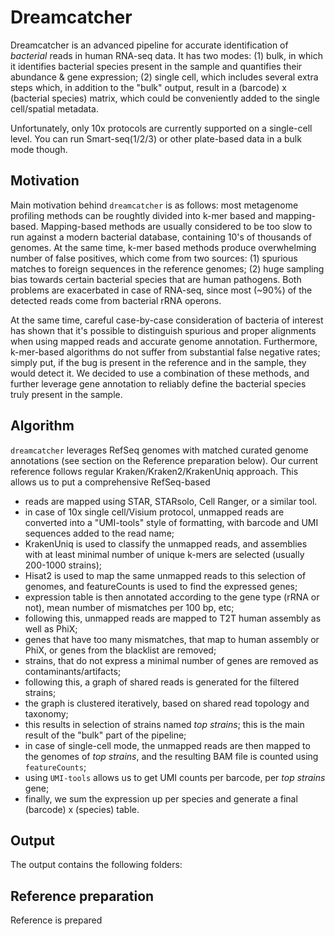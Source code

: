 # Dreamcatcher

Dreamcatcher is an advanced pipeline for accurate identification of _bacterial_ reads in human RNA-seq data. It has two modes: (1) bulk, in which it identifies bacterial species present in the sample and quantifies their abundance & gene expression; (2) single cell, which includes several extra steps which, in addition to the "bulk" output, result in a (barcode) x (bacterial species) matrix, which could be conveniently added to the single cell/spatial metadata. 

Unfortunately, only 10x protocols are currently supported on a single-cell level. You can run Smart-seq(1/2/3) or other plate-based data in a bulk mode though. 

## Motivation

Main motivation behind `dreamcatcher` is as follows: most metagenome profiling methods can be roughtly divided into k-mer based and mapping-based. Mapping-based methods are usually considered to be too slow to run against a modern bacterial database, containing 10's of thousands of genomes. At the same time, k-mer based methods produce overwhelming number of false positives, which come from two sources: (1) spurious matches to foreign sequences in the reference genomes; (2) huge sampling bias towards certain bacterial species that are human pathogens. Both problems are exacerbated in case of RNA-seq, since most (~90%) of the detected reads come from bacterial rRNA operons. 

At the same time, careful case-by-case consideration of bacteria of interest has shown that it's possible to distinguish spurious and proper alignments when using mapped reads and accurate genome annotation. Furthermore, k-mer-based algorithms do not suffer from substantial false negative rates; simply put, if the bug is present in the reference and in the sample, they would detect it. We decided to use a combination of these methods, and further leverage gene annotation to reliably define the bacterial species truly present in the sample. 

## Algorithm

`dreamcatcher` leverages RefSeq genomes with matched curated genome annotations (see section on the Reference preparation below). Our current reference follows regular Kraken/Kraken2/KrakenUniq approach. This allows us to put a comprehensive RefSeq-based 

  - reads are mapped using STAR, STARsolo, Cell Ranger, or a similar tool. 
  - in case of 10x single cell/Visium protocol, unmapped reads are converted into a "UMI-tools" style of formatting, with barcode and UMI sequences added to the read name; 
  - KrakenUniq is used to classify the unmapped reads, and assemblies with at least minimal number of unique k-mers are selected (usually 200-1000 strains); 
  - Hisat2 is used to map the same unmapped reads to this selection of genomes, and featureCounts is used to find the expressed genes; 
  - expression table is then annotated according to the gene type (rRNA or not), mean number of mismatches per 100 bp, etc;
  - following this, unmapped reads are mapped to T2T human assembly as well as PhiX; 
  - genes that have too many mismatches, that map to human assembly or PhiX, or genes from the blacklist are removed; 
  - strains, that do not express a minimal number of genes are removed as contaminants/artifacts; 
  - following this, a graph of shared reads is generated for the filtered strains; 
  - the graph is clustered iteratively, based on shared read topology and taxonomy;
  - this results in selection of strains named _top strains_; this is the main result of the "bulk" part of the pipeline;
  - in case of single-cell mode, the unmapped reads are then mapped to the genomes of _top strains_, and the resulting BAM file is counted using `featureCounts`; 
  - using `UMI-tools` allows us to get UMI counts per barcode, per _top strains_ gene; 
  - finally, we sum the expression up per species and generate a final (barcode) x (species) table. 

## Output 

The output contains the following folders: 

## Reference preparation 

Reference is prepared 
